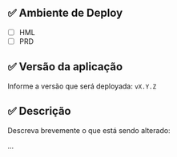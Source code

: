 ## ✅ Ambiente de Deploy
- [ ] HML
- [ ] PRD

## ✅ Versão da aplicação
Informe a versão que será deployada: `vX.Y.Z`

## ✅ Descrição
Descreva brevemente o que está sendo alterado:

...
